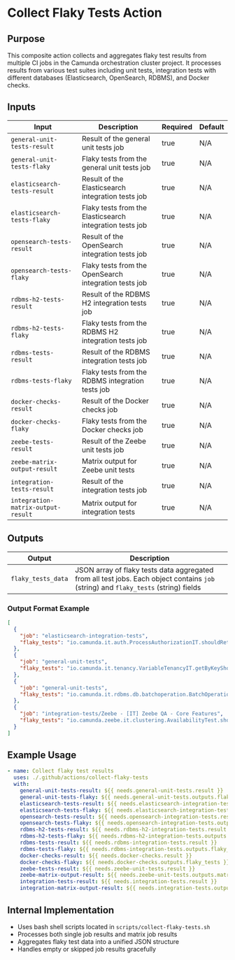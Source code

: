 # Collect Flaky Tests Action

## Purpose

This composite action collects and aggregates flaky test results from multiple CI jobs in the Camunda orchestration cluster project. It processes results from various test suites including unit tests, integration tests with different databases (Elasticsearch, OpenSearch, RDBMS), and Docker checks.

## Inputs

| Input | Description | Required | Default |
|-------|-------------|----------|---------|
| `general-unit-tests-result` | Result of the general unit tests job | true | N/A |
| `general-unit-tests-flaky` | Flaky tests from the general unit tests job | true | N/A |
| `elasticsearch-tests-result` | Result of the Elasticsearch integration tests job | true | N/A |
| `elasticsearch-tests-flaky` | Flaky tests from the Elasticsearch integration tests job | true | N/A |
| `opensearch-tests-result` | Result of the OpenSearch integration tests job | true | N/A |
| `opensearch-tests-flaky` | Flaky tests from the OpenSearch integration tests job | true | N/A |
| `rdbms-h2-tests-result` | Result of the RDBMS H2 integration tests job | true | N/A |
| `rdbms-h2-tests-flaky` | Flaky tests from the RDBMS H2 integration tests job | true | N/A |
| `rdbms-tests-result` | Result of the RDBMS integration tests job | true | N/A |
| `rdbms-tests-flaky` | Flaky tests from the RDBMS integration tests job | true | N/A |
| `docker-checks-result` | Result of the Docker checks job | true | N/A |
| `docker-checks-flaky` | Flaky tests from the Docker checks job | true | N/A |
| `zeebe-tests-result` | Result of the Zeebe unit tests job | true | N/A |
| `zeebe-matrix-output-result` | Matrix output for Zeebe unit tests | true | N/A |
| `integration-tests-result` | Result of the integration tests job | true | N/A |
| `integration-matrix-output-result` | Matrix output for integration tests | true | N/A |

## Outputs

| Output | Description |
|--------|-------------|
| `flaky_tests_data` | JSON array of flaky tests data aggregated from all test jobs. Each object contains `job` (string) and `flaky_tests` (string) fields |

### Output Format Example

```json
[
  {
    "job": "elasticsearch-integration-tests",
    "flaky_tests": "io.camunda.it.auth.ProcessAuthorizationIT.shouldReturnProcessDefinitionStartForm(CamundaClient, CamundaClient)"
  },
  {
    "job": "general-unit-tests",
    "flaky_tests": "io.camunda.it.tenancy.VariableTenancyIT.getByKeyShouldReturnTenantOwnedVariable(CamundaClient, CamundaClient) io.camunda.it.tenancy.VariableTenancyIT.shouldReturnOnlyTenantAVariables(CamundaClient)"
  },
  {
    "job": "general-unit-tests",
    "flaky_tests": "io.camunda.it.rdbms.db.batchoperation.BatchOperationIT.shouldFindAllBatchOperationsPaged(CamundaRdbmsTestApplication)[1]"
  },
  {
    "job": "integration-tests/Zeebe - [IT] Zeebe QA - Core Features",
    "flaky_tests": "io.camunda.zeebe.it.clustering.AvailabilityTest.shouldCreateProcessWhenPartitionRecovers"
  }
]
```

## Example Usage

```yaml
- name: Collect flaky test results
  uses: ./.github/actions/collect-flaky-tests
  with:
    general-unit-tests-result: ${{ needs.general-unit-tests.result }}
    general-unit-tests-flaky: ${{ needs.general-unit-tests.outputs.flaky_tests }}
    elasticsearch-tests-result: ${{ needs.elasticsearch-integration-tests.result }}
    elasticsearch-tests-flaky: ${{ needs.elasticsearch-integration-tests.outputs.flaky_tests }}
    opensearch-tests-result: ${{ needs.opensearch-integration-tests.result }}
    opensearch-tests-flaky: ${{ needs.opensearch-integration-tests.outputs.flaky_tests }}
    rdbms-h2-tests-result: ${{ needs.rdbms-h2-integration-tests.result }}
    rdbms-h2-tests-flaky: ${{ needs.rdbms-h2-integration-tests.outputs.flaky_tests }}
    rdbms-tests-result: ${{ needs.rdbms-integration-tests.result }}
    rdbms-tests-flaky: ${{ needs.rdbms-integration-tests.outputs.flaky_tests }}
    docker-checks-result: ${{ needs.docker-checks.result }}
    docker-checks-flaky: ${{ needs.docker-checks.outputs.flaky_tests }}
    zeebe-tests-result: ${{ needs.zeebe-unit-tests.result }}
    zeebe-matrix-output-result: ${{ needs.zeebe-unit-tests.outputs.matrix_results }}
    integration-tests-result: ${{ needs.integration-tests.result }}
    integration-matrix-output-result: ${{ needs.integration-tests.outputs.matrix_results }}
```

## Internal Implementation

- Uses bash shell scripts located in `scripts/collect-flaky-tests.sh`
- Processes both single job results and matrix job results
- Aggregates flaky test data into a unified JSON structure
- Handles empty or skipped job results gracefully
